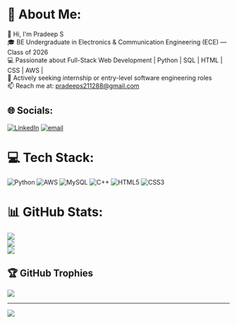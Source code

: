 # 💫 About Me:
👋 Hi, I'm Pradeep S<br>🎓 BE Undergraduate in Electronics & Communication Engineering (ECE) — Class of 2026<br>💻 Passionate about Full-Stack Web Development | Python | SQL | HTML | CSS | AWS |<br>💼 Actively seeking internship or entry-level software engineering roles<br>📫 Reach me at: pradeeps211288@gmail.com


## 🌐 Socials:
[![LinkedIn](https://img.shields.io/badge/LinkedIn-%230077B5.svg?logo=linkedin&logoColor=white)](https://linkedin.com/in/linkedin.com/in/pradeep-s-pradi) [![email](https://img.shields.io/badge/Email-D14836?logo=gmail&logoColor=white)](mailto:pradeeps211288@gmail.com) 

# 💻 Tech Stack:
![Python](https://img.shields.io/badge/python-3670A0?style=plastic&logo=python&logoColor=ffdd54) ![AWS](https://img.shields.io/badge/AWS-%23FF9900.svg?style=plastic&logo=amazon-aws&logoColor=white) ![MySQL](https://img.shields.io/badge/mysql-4479A1.svg?style=plastic&logo=mysql&logoColor=white) ![C++](https://img.shields.io/badge/c++-%2300599C.svg?style=plastic&logo=c%2B%2B&logoColor=white) ![HTML5](https://img.shields.io/badge/html5-%23E34F26.svg?style=plastic&logo=html5&logoColor=white) ![CSS3](https://img.shields.io/badge/css3-%231572B6.svg?style=plastic&logo=css3&logoColor=white)
# 📊 GitHub Stats:
![](https://github-readme-stats.vercel.app/api?username=Pradeep-2128&theme=dark&hide_border=false&include_all_commits=true&count_private=true)<br/>
![](https://nirzak-streak-stats.vercel.app/?user=Pradeep-2128&theme=dark&hide_border=false)<br/>
![](https://github-readme-stats.vercel.app/api/top-langs/?username=Pradeep-2128&theme=dark&hide_border=false&include_all_commits=true&count_private=true&layout=compact)

## 🏆 GitHub Trophies
![](https://github-profile-trophy.vercel.app/?username=Pradeep-2128&theme=radical&no-frame=false&no-bg=false&margin-w=4)

---
[![](https://visitcount.itsvg.in/api?id=Pradeep-2128&icon=0&color=0)](https://visitcount.itsvg.in)

<!-- Proudly created with GPRM ( https://gprm.itsvg.in ) -->
